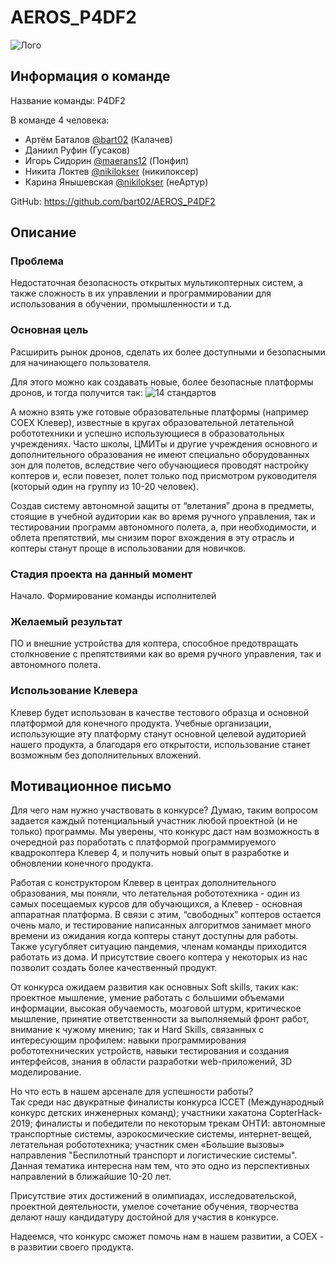 # AEROS_P4DF2
![Лого](https://user-images.githubusercontent.com/19249148/80911710-51fbf680-8d62-11ea-91e2-455aff43c6bd.jpg)

## Информация о команде
Название команды: P4DF2

В команде 4 человека: 
- Артём Баталов [@bart02](https://github.com/bart02) (Калачев)
- Даниил Руфин (Гусаков)
- Игорь Сидорин [@maerans12](https://github.com/maerans12) (Понфил)
- Никита Локтев [@nikilokser](https://github.com/nikilokser) (никилоксер)
- Карина Янышевская [@nikilokser](https://github.com/nikilokser) (неАртур)

GitHub: https://github.com/bart02/AEROS_P4DF2

## Описание
### Проблема
Недостаточная безопасность открытых мультикоптерных систем, а также сложность в их управлении и программировании для использования в обучении, промышленности и т.д.

### Основная цель
Расширить рынок дронов, сделать их более доступными и безопасными для начинающего пользователя.

Для этого можно как создавать новые, более безопасные платформы дронов, и тогда получится так:
![14 стандартов](https://techrocks.ru/wp-content/uploads/2017/12/content_standards.png)

А можно взять уже готовые образовательные платформы (например COEX Клевер), известные в кругах образовательной летательной робототехники и успешно использующиеся в образоватольных учреждениях.
Часто школы, ЦМИТы и другие учреждения основного и дополнительного образования не имеют специально оборудованных зон для полетов, вследствие чего обучающиеся проводят настройку коптеров и, если повезет, полет только под присмотром руководителя (который один на группу из 10-20 человек).

Создав систему автономной защиты от “влетания” дрона в предметы, стоящие в учебной аудитории как во время ручного управления, так и тестировании программ автономного полета, а, при необходимости, и облета препятствий, мы снизим порог вхождения в эту отрасль и коптеры станут проще в использовании для новичков.

### Стадия проекта на данный момент
Начало. Формирование команды исполнителей

### Желаемый результат
ПО и внешние устройства для коптера, способное предотвращать столкновение с препятствиями как во время ручного управления, так и автономного полета.

### Использование Клевера
Клевер будет использован в качестве тестового образца и основной платформой для конечного продукта. Учебные организации, использующие эту платформу станут основной целевой аудиторией нашего продукта, а благодаря его открытости, использование станет возможным без дополнительных вложений.

## Мотивационное письмо
Для чего нам нужно участвовать в конкурсе? Думаю, таким вопросом задается каждый потенциальный участник любой проектной (и не только) программы. 
Мы уверены, что конкурс даст нам возможность в очередной раз поработать с платформой программируемого квадрокоптера Клевер 4, и получить новый опыт в разработке и обновлении конечного продукта.

Работая с конструктором Клевер в центрах дополнительного образования, мы поняли, что летательная робототехника - один из самых посещаемых курсов для обучающихся, а Клевер - основная аппаратная платформа. В связи с этим, “свободных” коптеров остается очень мало, и тестирование написанных алгоритмов занимает много времени из ожидания когда коптеры станут доступны для работы. Также усугубляет ситуацию пандемия, членам команды приходится работать из дома. И присутствие своего коптера у некоторых из нас позволит создать более качественный продукт.

От конкурса ожидаем развития как основных Soft skills, таких как: проектное мышление, умение работать с большими объемами информации, высокая обучаемость, мозговой штурм, критическое мышление, принятие ответственности за выполняемый фронт работ, внимание к чужому мнению; так и Hard Skills, связанных с интересующим профилем: навыки программирования робототехнических устройств, навыки тестирования и создания интерфейсов, знания в области разработки web-приложений, 3D моделирование.

Но что есть в нашем арсенале для успешности работы?  
Так среди нас двукратные финалисты конкурса ICCET (Международный конкурс детских инженерных команд); участники хакатона CopterHack-2019; финалисты и победители по некоторым трекам ОНТИ: автономные транспортные системы, аэрокосмические системы, интернет-вещей, летательная робототехника; участник смен «Большие вызовы» направления "Беспилотный транспорт и логистические системы".  
Данная тематика интересна нам тем, что это одно из перспективных направлений в ближайшие 10-20 лет.

Присутствие этих достижений в олимпиадах, исследовательской, проектной деятельности, умелое сочетание обучения, творчества делают нашу кандидатуру достойной для участия в конкурсе.

Надеемся, что конкурс сможет помочь нам в нашем развитии, а COEX - в развитии своего продукта.
